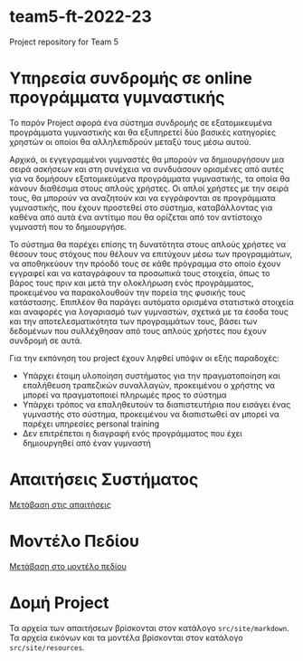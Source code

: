 # team5-ft-2022-23

Project repository for Team 5

# <a id="title"></a> Υπηρεσία συνδρομής σε online προγράμματα γυμναστικής

Το παρόν Project αφορά ένα σύστημα συνδρομής σε εξατομικευμένα προγράμματα γυμναστικής και θα εξυπηρετεί δύο βασικές κατηγορίες χρηστών οι οποίοι θα αλληλεπιδρούν μεταξύ τους μέσω αυτού. 

Αρχικά, οι εγγεγραμμένοι γυμναστές θα μπορούν να δημιουργήσουν μια σειρά ασκήσεων και στη συνέχεια να συνδυάσουν ορισμένες από αυτές για να δομήσουν εξατομικεύμενα προγράμματα γυμναστικής, τα οποία θα κάνουν διαθέσιμα στους απλούς χρήστες. Οι απλοί χρήστες με την σειρά τους, θα μπορούν να αναζητούν και να εγγράφονται σε προγράμματα γυμναστικής, που έχουν προστεθεί στο σύστημα, καταβάλλοντας για καθένα από αυτά ένα αντίτιμο που θα ορίζεται από τον αντίστοιχο γυμναστή που το δημιουργήσε. 

Το σύστημα θα παρέχει επίσης τη δυνατότητα στους απλούς χρήστες να θέσουν τους στόχους που θέλουν να επιτύχουν μέσω των προγραμμάτων, να αποθηκεύουν την πρόοδό τους σε κάθε πρόγραμμα στο οποίο έχουν εγγραφεί και να καταγράφουν τα προσωπικά τους στοιχεία, όπως το βάρος τους πριν και μετά την ολοκλήρωση ενός προγράμματος, προκειμένου να παρακολουθούν την πορεία της φυσικής τους κατάστασης. Επιπλέον θα παράγει αυτόματα ορισμένα στατιστικά στοιχεία και αναφορές για λογαριασμό των γυμναστών, σχετικά με τα έσοδα τους και την αποτελεσματικότητα των προγραμμάτων τους, βάσει των δεδομένων που συλλέχθησαν από τους απλούς χρήστες που έχουν συνδρομή σε αυτά.

Για την εκπόνηση του project έχουν ληφθεί υπόψιν οι εξής παραδοχές:
- Υπάρχει έτοιμη υλοποίηση συστήματος για την πραγματοποίηση και επαλήθευση τραπεζικών συναλλαγών, προκειμένου ο χρήστης να μπορεί να πραγματοποιεί πληρωμές προς το σύστημα
- Υπάρχει τρόπος να επαληθευτούν τα διαπιστευτήρια που εισάγει ένας γυμναστής στο σύστημα, προκειμένου να διαπιστωθεί αν μπορεί να παρέχει υπηρεσίες personal training
- Δεν επιτρέπεται η διαγραφή ενός προγράμματος που έχει δημιουργηθεί από έναν γυμναστή
# Απαιτήσεις Συστήματος

[Μετάβαση στις απαιτήσεις](src/site/markdown/SoftwareRequirements.md)

# Μοντέλο Πεδίου
[Μετάβαση στο μοντέλο πεδίου](src/site/resources/images/domain_model.png)

# Δομή Project

Τα αρχεία των απαιτήσεων βρίσκονται στον κατάλογο <code>src/site/markdown</code>.
Τα αρχεία εικόνων και τα μοντέλα βρίσκονται στον κατάλογο <code>src/site/resources</code>.
